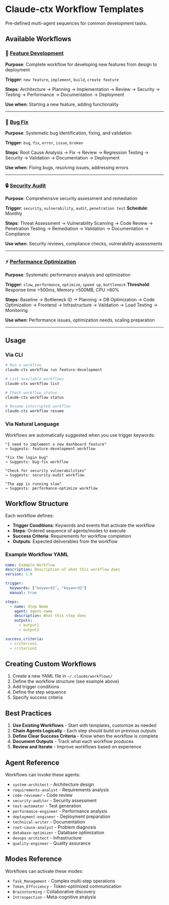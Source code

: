 # Claude-ctx Workflow Templates

Pre-defined multi-agent sequences for common development tasks.

## Available Workflows

### 🚀 [Feature Development](feature-development.yaml)
**Purpose**: Complete workflow for developing new features from design to deployment

**Trigger**: `new feature`, `implement`, `build`, `create feature`

**Steps**: Architecture → Planning → Implementation → Review → Security → Testing → Performance → Documentation → Deployment

**Use when**: Starting a new feature, adding functionality

---

### 🐛 [Bug Fix](bug-fix.yaml)
**Purpose**: Systematic bug identification, fixing, and validation

**Trigger**: `bug`, `fix`, `error`, `issue`, `broken`

**Steps**: Root Cause Analysis → Fix → Review → Regression Testing → Security → Validation → Documentation → Deployment

**Use when**: Fixing bugs, resolving issues, addressing errors

---

### 🔒 [Security Audit](security-audit.yaml)
**Purpose**: Comprehensive security assessment and remediation

**Trigger**: `security`, `vulnerability`, `audit`, `penetration test`
**Schedule**: Monthly

**Steps**: Threat Assessment → Vulnerability Scanning → Code Review → Penetration Testing → Remediation → Validation → Documentation → Compliance

**Use when**: Security reviews, compliance checks, vulnerability assessments

---

### ⚡ [Performance Optimization](performance-optimize.yaml)
**Purpose**: Systematic performance analysis and optimization

**Trigger**: `slow`, `performance`, `optimize`, `speed up`, `bottleneck`
**Threshold**: Response time >500ms, Memory >500MB, CPU >80%

**Steps**: Baseline → Bottleneck ID → Planning → DB Optimization → Code Optimization → Frontend → Infrastructure → Validation → Load Testing → Monitoring

**Use when**: Performance issues, optimization needs, scaling preparation

---

## Usage

### Via CLI
```bash
# Run a workflow
claude-ctx workflow run feature-development

# List available workflows
claude-ctx workflow list

# Check workflow status
claude-ctx workflow status

# Resume interrupted workflow
claude-ctx workflow resume
```

### Via Natural Language
Workflows are automatically suggested when you use trigger keywords:

```
"I need to implement a new dashboard feature"
→ Suggests: feature-development workflow

"Fix the login bug"
→ Suggests: bug-fix workflow

"Check for security vulnerabilities"
→ Suggests: security-audit workflow

"The app is running slow"
→ Suggests: performance-optimize workflow
```

## Workflow Structure

Each workflow defines:

- **Trigger Conditions**: Keywords and events that activate the workflow
- **Steps**: Ordered sequence of agents/modes to execute
- **Success Criteria**: Requirements for workflow completion
- **Outputs**: Expected deliverables from the workflow

### Example Workflow YAML

```yaml
name: Example Workflow
description: Description of what this workflow does
version: 1.0

trigger:
  keywords: ["keyword1", "keyword2"]
  manual: true

steps:
  - name: Step Name
    agent: agent-name
    description: What this step does
    outputs:
      - output1
      - output2

success_criteria:
  - criterion1
  - criterion2
```

## Creating Custom Workflows

1. Create a new YAML file in `~/.claude/workflows/`
2. Define the workflow structure (see example above)
3. Add trigger conditions
4. Define the step sequence
5. Specify success criteria

## Best Practices

1. **Use Existing Workflows** - Start with templates, customize as needed
2. **Chain Agents Logically** - Each step should build on previous outputs
3. **Define Clear Success Criteria** - Know when the workflow is complete
4. **Document Outputs** - Track what each workflow produces
5. **Review and Iterate** - Improve workflows based on experience

## Agent Reference

Workflows can invoke these agents:

- `system-architect` - Architecture design
- `requirements-analyst` - Requirements analysis
- `code-reviewer` - Code review
- `security-auditor` - Security assessment
- `test-automator` - Test generation
- `performance-engineer` - Performance analysis
- `deployment-engineer` - Deployment preparation
- `technical-writer` - Documentation
- `root-cause-analyst` - Problem diagnosis
- `database-optimizer` - Database optimization
- `devops-architect` - Infrastructure
- `quality-engineer` - Quality assurance

## Modes Reference

Workflows can activate these modes:

- `Task_Management` - Complex multi-step operations
- `Token_Efficiency` - Token-optimized communication
- `Brainstorming` - Collaborative discovery
- `Introspection` - Meta-cognitive analysis